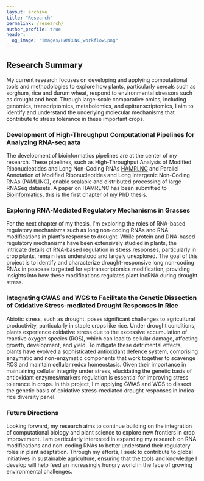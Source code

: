 ```yaml
---
layout: archive
title: "Research"
permalink: /research/
author_profile: true
header:
  og_image: "images/HAMRLNC_workflow.png"
---
```


## Research Summary
My current research focuses on developing and applying computational tools and methodologies to explore how plants, particularly cereals such as sorghum, rice and durum wheat, respond to environmental stressors such as drought and heat. Through large-scale comparative omics, including genomics, transcriptomics, metabolomics, and epitranscriptomics, I aim to identify and understand the underlying molecular mechanisms that contribute to stress tolerance in these important crops.

### Development of High-Throughput Computational Pipelines for Analyzing RNA-seq aata
The development of bioinformatics pipelines are at the center of my research. These pipelines, such as High-Throughput Analysis of Modified Ribonucleotides and Long Non-Coding RNAs [HAMRLNC](https://github.com/chosenobih/HAMRLNC) and Parallel Annotation of Modified Ribonucleotides and Long Intergenic Non-Coding RNAs (PAMLINC), enable scalable and distributed processing of large RNASeq datasets. A paper on HAMRLNC has been submitted to [Bioinformatics](https://academic.oup.com/bioinformatics), this is the first chapter of my PhD thesis.

### Exploring RNA-Mediated Regulatory Mechanisms in Grasses
For the next chapter of my thesis, I'm exploring the roles of RNA-based regulatory mechanisms such as long non-coding RNAs and RNA modifications in plant's response to drought. While protein and DNA-based regulatory mechanisms have been extensively studied in plants, the intricate details of RNA-based regulation in stress responses, particularly in crop plants, remain less understood and largely unexplored. The goal of this project is to identify and characterize drought-responsive long non-coding RNAs in poaceae targetted for epitranscriptomics modification, providing insights into how these modifications regulates plant lncRNA during drought stress.

### Integrating GWAS and WGS to Facilitate the Genetic Dissection of Oxidative Stress-mediated Drought Responses in Rice
Abiotic stress, such as drought, poses significant challenges to agricultural productivity, particularly in staple crops like rice. Under drought conditions, plants experience oxidative stress due to the excessive accumulation of reactive oxygen species (ROS), which can lead to cellular damage, affecting growth, development, and yield. To mitigate these detrimental effects, plants have evolved a sophisticated antioxidant defence system, comprising enzymatic and non-enzymatic components that work together to scavenge ROS and maintain cellular redox homeostasis. Given their importance in maintaining cellular integrity under stress, elucidating the genetic basis of antioxidant enzymes/markers regulation is essential for improving stress tolerance in crops. In this project, I'm applying GWAS and WGS to dissect the genetic basis of oxidative stress-mediated  drought responses in indica rice diversity panel.

### Future Directions
Looking forward, my research aims to continue building on the integration of computational biology and plant science to explore new frontiers in crop improvement. I am particularly interested in expanding my research on RNA modifications and non-coding RNAs to better understand their regulatory roles in plant adaptation. Through my efforts, I seek to contribute to global initiatives in sustainable agriculture, ensuring that the tools and knowledge I develop will help feed an increasingly hungry world in the face of growing environmental challenges.